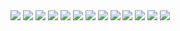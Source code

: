 <!-- heading -->
<img src="https://github-profile-json.vercel.app/?indent=4&theme=tokyo-night-dark&fontSize=4&viewboxWidth=300&viewboxHeight=5&paddingY=4&oneLine=true&object={%22repository_name%22:%22github-profile-json%22}" />

<!-- description section -->
<img src="https://github-profile-json.vercel.app/?indent=4&theme=tokyo-night-dark&fontSize=4&viewboxWidth=300&viewboxHeight=5&paddingY=4&oneLine=true&object={%22section%22:%20%22description%22}" />

<img src="https://github-profile-json.vercel.app/?indent=4&theme=tokyo-night-dark&fontSize=4&viewboxWidth=300&viewboxHeight=20&paddingY=4&object=[%20%22A%20simple%20way%20to%20add%20stylized%20and%20syntax%20highlighted%20JSON%20code%20snippets%20to%20your%20GitHub%20profile!%22,%20%22You%20can%20also%20use%20it%20in%20any%20GitHub%20markdown%20file,%20including%20your%20repository%20README!%22%20]" />

<!-- features section -->
<img src="https://github-profile-json.vercel.app/?indent=4&theme=tokyo-night-dark&fontSize=4&viewboxWidth=300&viewboxHeight=5&paddingY=4&oneLine=true&object={%22section%22:%22features%22}" />

<img src="https://github-profile-json.vercel.app/?indent=4&theme=tokyo-night-dark&fontSize=4&viewboxWidth=300&viewboxHeight=20&paddingY=4&object=[%20%22You%20can%20adjust%20values%20to%20your%20liking,%20such%20as%20the%20snippet%20padding,%20line%20spacing,%20viewbox%20width/height%20and%20indent%20!%22,%20%22There%20are%20also%20200+%20themes%20you%20can%20choose%20from,%20including%20your%20favourite%20code%20editor%20themes!%22%20]" />

<!-- themes section -->
<img src="https://github-profile-json.vercel.app/?indent=4&theme=tokyo-night-dark&fontSize=4&viewboxWidth=300&viewboxHeight=5&paddingY=4&oneLine=true&object={%22section%22:%22themes%22}" />

<!-- github-dark -->
<img src="https://github-profile-json.vercel.app/?indent=4&background=true&theme=github-dark&fontSize=4&viewboxWidth=300&viewboxHeight=65&paddingY=9&object={%20%22theme%22:%20%22github-dark%22,%20%22list%22:%20[1,%202,%203],%20%22data%22:%20{%20%22foo%22:%20%22bar%22%20}%20}" />
<!-- tokyo-night-dark -->
<img src="https://github-profile-json.vercel.app/?indent=4&background=true&theme=tokyo-night-dark&fontSize=4&viewboxWidth=300&viewboxHeight=65&paddingY=9&object={%20%22theme%22:%20%22tokyo-night-dark%22,%20%22list%22:%20[1,%202,%203],%20%22data%22:%20{%20%22foo%22:%20%22bar%22%20}%20}" />
<!-- dracula -->
<img src="https://github-profile-json.vercel.app/?indent=4&background=true&theme=dracula&fontSize=4&viewboxWidth=300&viewboxHeight=65&paddingY=9&object={%20%22theme%22:%20%22dracula%22,%20%22list%22:%20[1,%202,%203],%20%22data%22:%20{%20%22foo%22:%20%22bar%22%20}%20}" />
<!-- androidstudio -->
<img src="https://github-profile-json.vercel.app/?indent=4&background=true&theme=androidstudio&fontSize=4&viewboxWidth=300&viewboxHeight=65&paddingY=9&object={%20%22theme%22:%20%22androidstudio%22,%20%22list%22:%20[1,%202,%203],%20%22data%22:%20{%20%22foo%22:%20%22bar%22%20}%20}" />
<!-- stackoverflow-dark -->
<img src="https://github-profile-json.vercel.app/?indent=4&background=true&theme=stackoverflow-dark&fontSize=4&viewboxWidth=300&viewboxHeight=65&paddingY=9&object={%20%22theme%22:%20%22stackoverflow-dark%22,%20%22list%22:%20[1,%202,%203],%20%22data%22:%20{%20%22foo%22:%20%22bar%22%20}%20}" />
<!-- windows-10 -->
<img src="https://github-profile-json.vercel.app/?indent=4&background=true&theme=windows-10&fontSize=4&viewboxWidth=300&viewboxHeight=65&paddingY=9&object={%20%22theme%22:%20%22windows-10%22,%20%22list%22:%20[1,%202,%203],%20%22data%22:%20{%20%22foo%22:%20%22bar%22%20}%20}" />
<!-- more themes -->
<a href="https://github.com/ibrahimcaj/github-profile-json/tree/main/api/styles">
  <img src="https://github-profile-json.vercel.app/?indent=4&theme=tokyo-night-dark&fontSize=4&viewboxWidth=300&viewboxHeight=5&paddingY=4&oneLine=true&object={%22message%22:%22You%20can%20find%20more%20themes%20by%20clicking%20here!%22}" />
</a>
